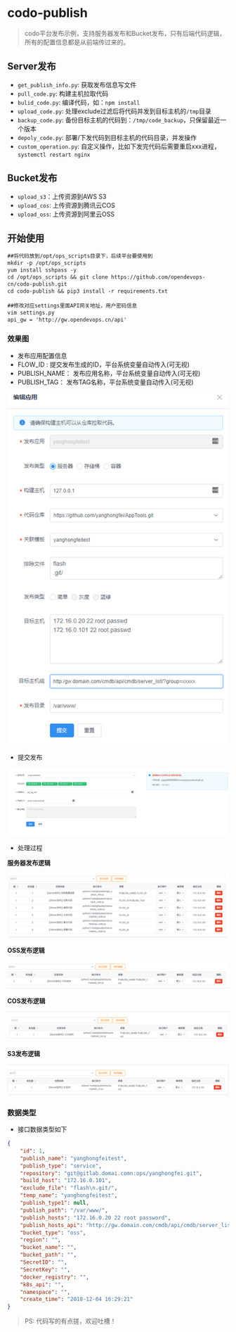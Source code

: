 
# codo-publish

> codo平台发布示例，支持服务器发布和Bucket发布，只有后端代码逻辑，所有的配置信息都是从前端传过来的。

## Server发布
- `get_publish_info.py`: 获取发布信息写文件
- `pull_code.py`: 构建主机拉取代码
- `bulid_code.py`: 编译代码，如：`npm install`
- `upload_code.py`: 处理exclude过滤后将代码并发到目标主机的`/tmp`目录
- `backup_code.py`: 备份目标主机的代码到：`/tmp/code_backup`，只保留最近一个版本
- `depoly_code.py`: 部署/下发代码到目标主机的代码目录，并发操作
- `custom_operation.py`: 自定义操作，比如下发完代码后需要重启xxx进程， `systemctl restart nginx`

## Bucket发布

- `upload_s3`：上传资源到AWS S3
- `upload_cos`: 上传资源到腾讯云COS
- `upload_oss`: 上传资源到阿里云OSS




## 开始使用
```
##将代码放到/opt/ops_scripts目录下，后续平台要使用到
mkdir -p /opt/ops_scripts
yum install sshpass -y
cd /opt/ops_scripts && git clone https://github.com/opendevops-cn/codo-publish.git
cd codo-publish && pip3 install -r requirements.txt

##修改对应settings里面API网关地址，用户密码信息
vim settings.py
api_gw = 'http://gw.opendevops.cn/api'
```

### 效果图
- 发布应用配置信息
- FLOW_ID : 提交发布生成的ID，平台系统变量自动传入(可无视)
- PUBLISH_NAME： 发布应用名称，平台系统变量自动传入(可无视)
- PUBLISH_TAG： 发布TAG名称，平台系统变量自动传入(可无视)

![PublishApp](images/publish_edit.png)
- 提交发布

![PublishCommit](images/commit_publish.png)


- 处理过程

**服务器发布逻辑**

![server_publish_list](images/server_publish_list.png)

**OSS发布逻辑**

![server_publish_list](images/oss_publish_list.png)

**COS发布逻辑**

![cos_publish_list](images/cos_publish_list.png)


**S3发布逻辑**

![s3_publish_list](images/s3_publish_list.png)



### 数据类型

- 接口数据类型如下

```json
{
	"id": 1,
	"publish_name": "yanghongfeitest",
	"publish_type": "service",
	"repository": "git@gitlab.domai.comn:ops/yanghongfei.git",
	"build_host": "172.16.0.101",
	"exclude_file": "flash\n.git/",
	"temp_name": "yanghongfeitest",
	"publish_type1": null,
	"publish_path": "/var/www/",
	"publish_hosts": "172.16.0.20 22 root password",
	"publish_hosts_api": "http://gw.domain.com/cmdb/api/cmdb/server_list/?group=xxxx",
	"bucket_type": "oss",
	"region": "",
	"bucket_name": "",
	"bucket_path": "",
	"SecretID": "",
	"SecretKey": "",
	"docker_registry": "",
	"k8s_api": "",
	"namespace": "",
	"create_time": "2018-12-04 16:29:21"
}
```

> PS: 代码写的有点搓，欢迎吐槽！